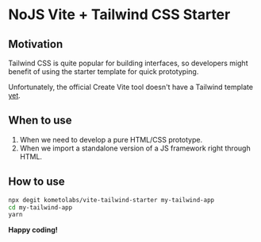 NoJS Vite + Tailwind CSS Starter
====

## Motivation

Tailwind CSS is quite popular for building interfaces, so developers might benefit of using the starter template for quick prototyping.

Unfortunately, the official Create Vite tool doesn't have a Tailwind template [yet](https://github.com/vitejs/vite/pull/9304).

## When to use

1. When we need to develop a pure HTML/CSS prototype.
2. When we import a standalone version of a JS framework right through HTML.

## How to use

```bash
npx degit kometolabs/vite-tailwind-starter my-tailwind-app
cd my-tailwind-app
yarn
```

**Happy coding!**
